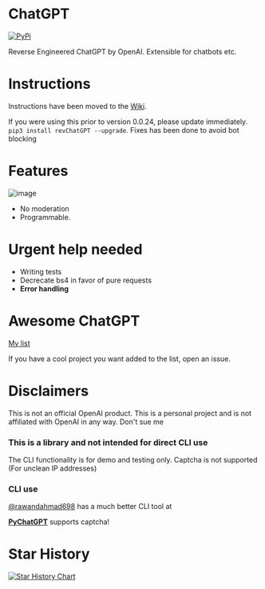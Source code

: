 # ChatGPT

[![PyPi](https://img.shields.io/pypi/dm/revChatGPT.svg)](https://pypi.python.org/pypi/revChatGPT)

Reverse Engineered ChatGPT by OpenAI. Extensible for chatbots etc.

# Instructions
Instructions have been moved to the [Wiki](https://github.com/acheong08/ChatGPT/wiki).

If you were using this prior to version 0.0.24, please update immediately. `pip3 install revChatGPT --upgrade`. Fixes has been done to avoid bot blocking

# Features
![image](https://user-images.githubusercontent.com/36258159/205534498-acc59484-c4b4-487d-89a7-d7b884af709b.png)
- No moderation
- Programmable.

# Urgent help needed
- Writing tests
- Decrecate bs4 in favor of pure requests
- **Error handling**

# Awesome ChatGPT
[My list](https://github.com/stars/acheong08/lists/awesome-chatgpt)

If you have a cool project you want added to the list, open an issue.

# Disclaimers
This is not an official OpenAI product. This is a personal project and is not affiliated with OpenAI in any way. Don't sue me

### This is a library and not intended for direct CLI use
The CLI functionality is for demo and testing only. Captcha is not supported (For unclean IP addresses)

### CLI use
[@rawandahmad698](https://github.com/rawandahmad698) has a much better CLI tool at

**[PyChatGPT](https://github.com/rawandahmad698/PyChatGPT)** supports captcha!

# Star History

[![Star History Chart](https://api.star-history.com/svg?repos=acheong08/ChatGPT&type=Date)](https://star-history.com/#acheong08/ChatGPT&Date)
